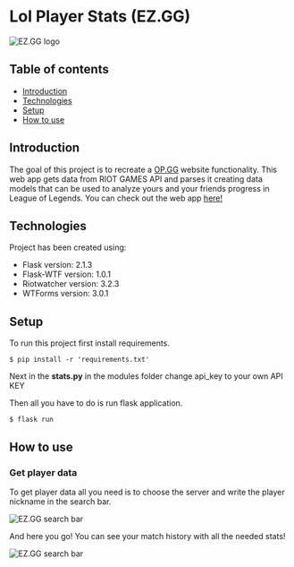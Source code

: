 # Lol Player Stats (EZ.GG)

![EZ.GG logo](https://github.com/Mikolaj-Mroz/Lol-Player-Stats/blob/main/app/static/meta/logo.png?raw=true)

## Table of contents

* [Introduction](#introduction)
* [Technologies](#technologies)
* [Setup](#setup)
* [How to use](#how-to-use)

## Introduction

The goal of this project is to recreate a [OP.GG](https://op.gg) website functionality. This web app gets data from RIOT GAMES API and parses it creating data models that can be used to analyze yours and your friends progress in League of Legends. You can check out the web app [here!](http://lol-stats.eu-central-1.elasticbeanstalk.com)

## Technologies

Project has been created using:

* Flask version: 2.1.3
* Flask-WTF version: 1.0.1
* Riotwatcher version: 3.2.3
* WTForms version: 3.0.1

## Setup

To run this project first install requirements.

```
$ pip install -r 'requirements.txt'
```

Next in the **stats.py** in the modules folder change api_key to your own API KEY

Then all you have to do is run flask application.

```
$ flask run
```

## How to use

### Get player data

To get player data all you need is to choose the server and write the player nickname in the search bar.

![EZ.GG search bar](https://i.ibb.co/tKxN1Wp/search-bar.png)

And here you go! You can see your match history with all the needed stats!

![EZ.GG search bar](https://i.ibb.co/M2m0CZ7/game-stats.png)
